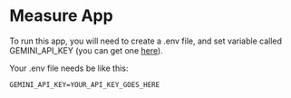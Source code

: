 # Measure App

To run this app, you will need to create a .env file, and set variable called GEMINI_API_KEY (you can get one [here](https://ai.google.dev/gemini-api/docs/api-key)).

Your .env file needs be like this:
```env
GEMINI_API_KEY=YOUR_API_KEY_GOES_HERE
```
